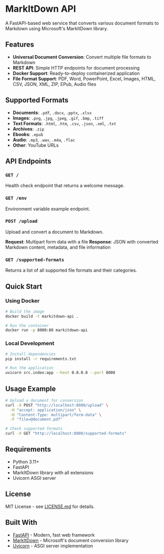 # MarkItDown API

A FastAPI-based web service that converts various document formats to Markdown using Microsoft's MarkItDown library.

## Features

- **Universal Document Conversion**: Convert multiple file formats to Markdown
- **REST API**: Simple HTTP endpoints for document processing
- **Docker Support**: Ready-to-deploy containerized application
- **File Format Support**: PDF, Word, PowerPoint, Excel, Images, HTML, CSV, JSON, XML, ZIP, EPub, Audio files

## Supported Formats

- **Documents**: `.pdf`, `.docx`, `.pptx`, `.xlsx`
- **Images**: `.png`, `.jpg`, `.jpeg`, `.gif`, `.bmp`, `.tiff`
- **Text Formats**: `.html`, `.htm`, `.csv`, `.json`, `.xml`, `.txt`
- **Archives**: `.zip`
- **Ebooks**: `.epub`
- **Audio**: `.mp3`, `.wav`, `.m4a`, `.flac`
- **Other**: YouTube URLs

## API Endpoints

### `GET /`
Health check endpoint that returns a welcome message.

### `GET /env`
Environment variable example endpoint.

### `POST /upload`
Upload and convert a document to Markdown.

**Request**: Multipart form data with a file
**Response**: JSON with converted Markdown content, metadata, and file information

### `GET /supported-formats`
Returns a list of all supported file formats and their categories.

## Quick Start

### Using Docker

```bash
# Build the image
docker build -t markitdown-api .

# Run the container
docker run -p 8000:80 markitdown-api
```

### Local Development

```bash
# Install dependencies
pip install -r requirements.txt

# Run the application
uvicorn src.index:app --host 0.0.0.0 --port 8000
```

## Usage Example

```bash
# Upload a document for conversion
curl -X POST "http://localhost:8000/upload" \
  -H "accept: application/json" \
  -H "Content-Type: multipart/form-data" \
  -F "file=@document.pdf"

# Check supported formats
curl -X GET "http://localhost:8000/supported-formats"
```

## Requirements

- Python 3.11+
- FastAPI
- MarkItDown library with all extensions
- Uvicorn ASGI server

## License

MIT License - see [LICENSE.md](LICENSE.md) for details.

## Built With

- [FastAPI](https://fastapi.tiangolo.com/) - Modern, fast web framework
- [MarkItDown](https://github.com/microsoft/markitdown) - Microsoft's document conversion library
- [Uvicorn](https://www.uvicorn.org/) - ASGI server implementation
